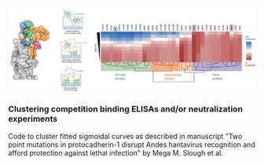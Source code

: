 ![Introduction image](/img/pcdh1_github_0.png)
### Clustering competition binding ELISAs and/or neutralization experiments

Code to cluster fitted sigmoidal curves as described in manuscript "Two point mutations in protocadherin-1 disrupt Andes hantavirus recognition and afford protection against lethal infection" by Mega M. Slough et al.